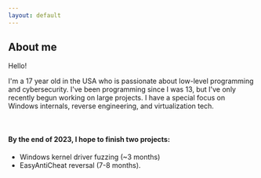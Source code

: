 ```yaml
---
layout: default
---
```


## About me

Hello! 
<br>

I'm a 17 year old in the USA who is passionate about low-level programming and cybersecurity. I've been programming since I was 13, but I've only recently begun working on large projects. I have a special focus on Windows internals, reverse engineering, and virtualization tech.

<br>

#### By the end of 2023, I hope to finish two projects: 
 *  Windows kernel driver fuzzing (~3 months)
 *  EasyAntiCheat reversal (7-8 months).

